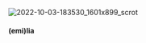 ![2022-10-03-183530_1601x899_scrot](https://user-images.githubusercontent.com/90430427/193698235-fbfa9301-71d7-4efe-9d9a-7fc25b01f7f2.png)
#### (emi)lia
